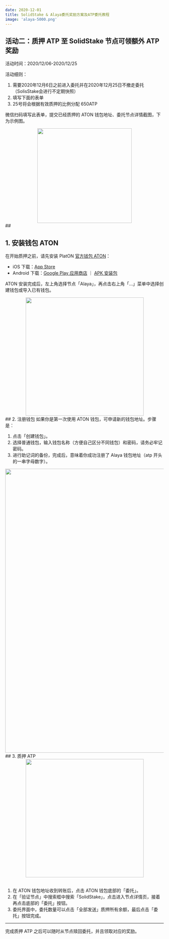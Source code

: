 ```yaml
---
date: 2020-12-01
title: SolidStake & Alaya委托奖励方案及ATP委托教程
image: 'alaya-5000.png'
---
```


## 活动二：质押 ATP 至 SolidStake 节点可领额外 ATP 奖励


活动时间：2020/12/06-2020/12/25


活动细则：

1. 需要2020年12月6日之前进入委托并在2020年12月25日不撤走委托（SolisStake会进行不定期快照）
1. 填写下面的表单
1. 25号将会根据有效质押的比例分配 650ATP



微信扫码填写此表单，提交已经质押的 ATON 钱包地址、委托节点详情截图，下为示例图。
<center> <img src="https://cloud.solidstake.net/api/v3/file/get/26/SolidStake%E5%A7%94%E6%89%98%E5%A4%A7%E5%A5%96%E8%B5%9B%E7%99%BB%E8%AE%B0%E8%A1%A8_512.png?sign=z5soJ53yxF17R88JKzgjR1m4281iS3ZPY39V5ACk_Bs%3D%3A0" style="width: 300px;"> </center>
## 

## 1. 安装钱包 ATON
在开始质押之前，请先安装 PlatON [官方钱包 ATON](https://www.platon.network/developer)：

- iOS 下载：[App Store](https://apps.apple.com/cn/app/id1473112418)
- Android 下载：[Google Play 应用商店](https://play.google.com/store/apps/details?id=com.platon.aton) ｜ [APK 安装包](http://download.alaya.network/alaya/atonapk/0.13.4/PlatONNetwork/aton_android_v0.13.4.0.apk)

ATON 安装完成后，左上角选择节点「Alaya」，再点击右上角「…」菜单中选择创建钱包或导入已有钱包。
<center><img src="https://cloud.solidstake.net/api/v3/file/get/31/alaya-wallet-01.png?sign=4fsd_3JsYDRaomJ18PGGtr4iVciTJiqApQWMNTpANS8%3D%3A0" style="width: 375px"></center>
## 2. 注册钱包
如果你是第一次使用 ATON 钱包，可申请新的钱包地址。步骤是：

1. 点击「创建钱包」。
1. 选择普通钱包，输入钱包名称（方便自己区分不同钱包）和密码，请务必牢记密码。
1. 进行助记词的备份，完成后，意味着你成功注册了 Alaya 钱包地址（atp 开头的一串字母数字）。

<center><img src="https://cloud.solidstake.net/api/v3/file/get/30/alaya-wallet-02.png?sign=lPF7CAXoRBQwlZ7R8zpDxV3FH6dxV9_3iVmrpy2yh0A%3D%3A0" style="width: 900px"></center>
## 3. 质押 ATP
<center><img src="https://cloud.solidstake.net/api/v3/file/get/29/alaya-wallet-03.png?sign=e_W9hG-n7PZbPfz2E4fG-3amUEafGGIriWLeqQe-W_k%3D%3A0" style="width: 375px"></center> 
 

1. 在 ATON 钱包地址收到转账后，点击 ATON 钱包底部的「委托」。
2. 在「验证节点」中搜索框中搜索「SolidStake」，点击进入节点详情页，接着再点击底部的「委托」按钮。
3. 委托界面中，委托数量可以点击「全部发送」质押所有余额，最后点击「委托」按钮完成。
 
--- 

完成质押 ATP 之后可以随时从节点赎回委托，并且领取对应的奖励。
